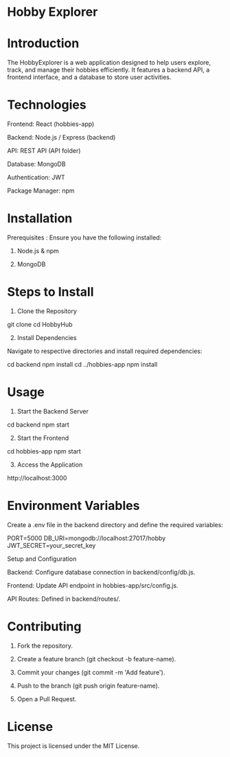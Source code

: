 # Hobby Explorer


# Introduction

The HobbyExplorer is a web application designed to help users explore, track, and manage their hobbies efficiently. It features a backend API, a frontend interface, and a database to store user activities.

# Technologies

Frontend: React (hobbies-app)

Backend: Node.js / Express (backend)

API: REST API (API folder)

Database: MongoDB

Authentication: JWT

Package Manager: npm

# Installation

Prerequisites : Ensure you have the following installed:

1. Node.js & npm

2. MongoDB

# Steps to Install

1. Clone the Repository

git clone 
cd HobbyHub

2. Install Dependencies

Navigate to respective directories and install required dependencies:

cd backend
npm install
cd ../hobbies-app
npm install

# Usage

1. Start the Backend Server

cd backend
npm start

2. Start the Frontend

cd hobbies-app
npm start

3. Access the Application

http://localhost:3000

# Environment Variables

Create a .env file in the backend directory and define the required variables:

PORT=5000
DB_URI=mongodb://localhost:27017/hobby
JWT_SECRET=your_secret_key

Setup and Configuration

Backend: Configure database connection in backend/config/db.js.

Frontend: Update API endpoint in hobbies-app/src/config.js.

API Routes: Defined in backend/routes/.

# Contributing

1. Fork the repository.

2. Create a feature branch (git checkout -b feature-name).

3. Commit your changes (git commit -m 'Add feature').

4. Push to the branch (git push origin feature-name).

5. Open a Pull Request.

# License

This project is licensed under the MIT License.


